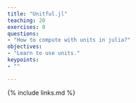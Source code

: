 ```yaml
---
title: "Unitful.jl"
teaching: 20
exercises: 0
questions:
- "How to compute with units in julia?"
objectives:
- "Learn to use units."
keypoints:
- ""

---
```


{% include links.md %}
